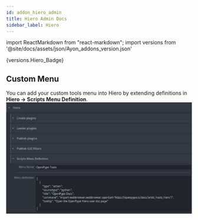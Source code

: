 ```yaml
---
id: addon_hiero_admin
title: Hiero Admin Docs
sidebar_label: Hiero
---
```


import ReactMarkdown from "react-markdown";
import versions from '@site/docs/assets/json/Ayon_addons_version.json'

<ReactMarkdown>
{versions.Hiero_Badge}
</ReactMarkdown>


## Custom Menu
You can add your custom tools menu into Hiero by extending definitions in **Hiero -> Scripts Menu Definition**.
![Custom menu definition](assets/hiero/admin/hiero-admin_scriptsmenu.png)